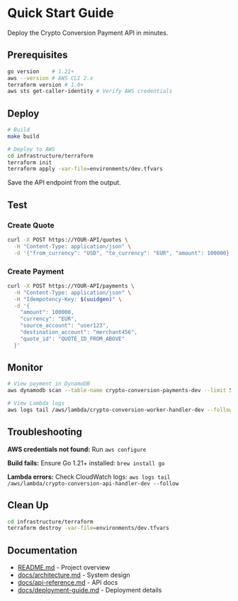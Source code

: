 # Quick Start Guide

Deploy the Crypto Conversion Payment API in minutes.

## Prerequisites

```bash
go version    # 1.21+
aws --version # AWS CLI 2.x
terraform version # 1.0+
aws sts get-caller-identity # Verify AWS credentials
```

## Deploy

```bash
# Build
make build

# Deploy to AWS
cd infrastructure/terraform
terraform init
terraform apply -var-file=environments/dev.tfvars
```

Save the API endpoint from the output.

## Test

### Create Quote
```bash
curl -X POST https://YOUR-API/quotes \
  -H "Content-Type: application/json" \
  -d '{"from_currency": "USD", "to_currency": "EUR", "amount": 100000}'
```

### Create Payment
```bash
curl -X POST https://YOUR-API/payments \
  -H "Content-Type: application/json" \
  -H "Idempotency-Key: $(uuidgen)" \
  -d '{
    "amount": 100000,
    "currency": "EUR",
    "source_account": "user123",
    "destination_account": "merchant456",
    "quote_id": "QUOTE_ID_FROM_ABOVE"
  }'
```

## Monitor

```bash
# View payment in DynamoDB
aws dynamodb scan --table-name crypto-conversion-payments-dev --limit 5

# View Lambda logs
aws logs tail /aws/lambda/crypto-conversion-worker-handler-dev --follow
```

## Troubleshooting

**AWS credentials not found:** Run `aws configure`

**Build fails:** Ensure Go 1.21+ installed: `brew install go`

**Lambda errors:** Check CloudWatch logs: `aws logs tail /aws/lambda/crypto-conversion-api-handler-dev --follow`

## Clean Up

```bash
cd infrastructure/terraform
terraform destroy -var-file=environments/dev.tfvars
```

## Documentation

- [README.md](README.md) - Project overview
- [docs/architecture.md](docs/architecture.md) - System design
- [docs/api-reference.md](docs/api-reference.md) - API docs
- [docs/deployment-guide.md](docs/deployment-guide.md) - Deployment details
